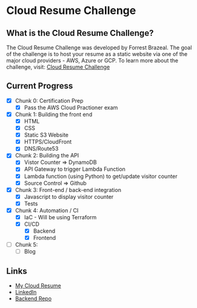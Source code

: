 # Cloud Resume Challenge

## What is the Cloud Resume Challenge?
The Cloud Resume Challenge was developed by Forrest Brazeal. The goal of the challenge is to host your resume as a static website via one of the major cloud providers - AWS, Azure or GCP. To learn more about the challenge, visit: [Cloud Resume Challenge](https://cloudresumechallenge.dev)

## Current Progress
 - [X] Chunk 0: Certification Prep
    - [X] Pass the AWS Cloud Practioner exam
 - [X] Chunk 1: Building the front end
    - [X] HTML
    - [X] CSS
    - [X] Static S3 Website
    - [X] HTTPS/CloudFront
    - [X] DNS/Route53
 - [X] Chunk 2: Building the API
    - [X] Vistor Counter => DynamoDB
    - [X] API Gateway to trigger Lambda Function
    - [X] Lambda function (using Python) to get/update visitor counter
    - [X] Source Control => Github
 - [X] Chunk 3: Front-end / back-end integration
    - [X] Javascript to display visitor counter
    - [X] Tests
 - [X] Chunk 4: Automation / CI
    - [X] IaC - Will be using Terraform
    - [X] CI/CD
        - [X] Backend
        - [X] Frontend
 - [ ] Chunk 5:
    - [ ] Blog

## Links
- [My Cloud Resume](https://www.toyokocuthbert.com)
- [LinkedIn](https://www.linkedin.com/in/toyokocuthbert/)
- [Backend Repo](https://github.com/y0k0r/crc-aws-backend)
